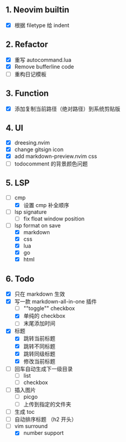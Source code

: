 ## 1. Neovim builtin

- [x] 根据 filetype 给 indent

## 2. Refactor

- [x] 重写 autocommand.lua
- [x] Remove bufferline code
- [ ] 重构日记模板

## 3. Function

- [x] 添加复制当前路径（绝对路径）到系统剪贴版

## 4. UI

- [x] dreesing.nvim
- [x] change gitsign icon
- [x] add markdown-preview.nvim css
- [ ] todocomment 的背景颜色问题

## 5. LSP

- [ ] cmp
  - [x] 设置 cmp 补全顺序
- [ ] lsp signature
  - [ ] fix float window position
- [ ] lsp format on save
  - [x] markdown
  - [x] css
  - [x] lua
  - [x] go
  - [x] html

## 6. Todo

- [x] 只在 markdown 生效
- [x] 写一款 markdown-all-in-one 插件
  - [ ] ""toggle"" checkbox
  - [x] 单纯的 checkbox
  - [ ] 末尾添加时间
- [x] 标题
  - [x] 跳转当前标题
  - [x] 跳转不同标题
  - [x] 跳转同级标题
  - [x] 修改当前标题
- [ ] 回车自动生成下一级目录
  - [ ] list
  - [ ] checkbox
- [ ] 插入图片
  - [ ] picgo
  - [ ] 上传到指定的文件夹
- [ ] 生成 toc
- [ ] 自动排序标题 （h2 开头）
- [ ] vim surround
  - [x] number support
